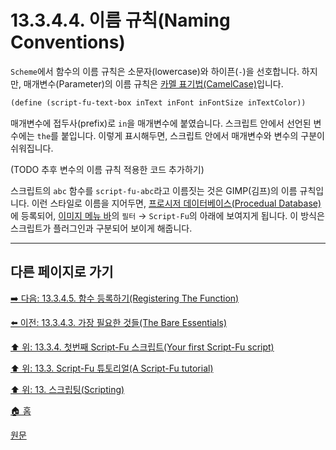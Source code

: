 # 13.3.4.4. 이름 규칙(Naming Conventions)
`Scheme`에서 함수의 이름 규칙은 소문자(lowercase)와 하이픈(`-`)을 선호합니다. 하지만, 매개변수(Parameter)의 이름 규칙은 [카멜 표기법(CamelCase)](https://ko.wikipedia.org/wiki/%EC%B9%B4%EB%A9%9C_%ED%91%9C%EA%B8%B0%EB%B2%95)입니다.

```scheme
(define (script-fu-text-box inText inFont inFontSize inTextColor))
```

매개변수에 접두사(prefix)로 `in`을 매개변수에 붙였습니다. 스크립트 안에서 선언된 변수에는 `the`를 붙입니다. 이렇게 표시해두면, 스크립트 안에서 매개변수와 변수의 구분이 쉬워집니다.

(TODO 추후 변수의 이름 규칙 적용한 코드 추가하기)

스크립트의 `abc` 함수를 `script-fu-abc`라고 이름짓는 것은 GIMP(김프)의 이름 규칙입니다. 이런 스타일로 이름을 지어두면, [프로시저 데이터베이스(Procedual Database)](./19-glossaryx-procedural_database.md)에 등록되어, [이미지 메뉴 바](./03-02-02-02-image-menu.md)의 `필터` → `Script-Fu`의 아래에 보여지게 됩니다. 이 방식은 스크립트가 플러그인과 구분되어 보이게 해줍니다.

***

## 다른 페이지로 가기

[➡️ 다음: 13.3.4.5. 함수 등록하기(Registering The Function)](./13-03-04-05-registering_the_function.md)

[⬅️ 이전: 13.3.4.3. 가장 필요한 것들(The Bare Essentials)](./13-03-04-03-the_bare_essentials.md)

[⬆️ 위: 13.3.4. 첫번째 Script-Fu 스크립트(Your first Script-Fu script)](./13-03-04-00-your-first-script-fu-script.md)

[⬆️ 위: 13.3. Script-Fu 튜토리얼(A Script-Fu tutorial)](./13-03-00-a-script-fu-tutorial.md)

[⬆️ 위: 13. 스크립팅(Scripting)](./13-00-scripting.md)

[🏠 홈](./00-home.md)

[원문](https://docs.gimp.org/2.10/ko/gimp-using-script-fu-tutorial-first-script.html#idm9853)